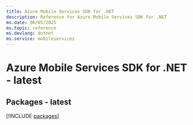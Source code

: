 ```yaml
---
title: Azure Mobile Services SDK for .NET
description: Reference for Azure Mobile Services SDK for .NET
ms.date: 06/05/2025
ms.topic: reference
ms.devlang: dotnet
ms.service: mobileservices
---
```

# Azure Mobile Services SDK for .NET - latest
## Packages - latest
[!INCLUDE [packages](mobile-services-index.md)]